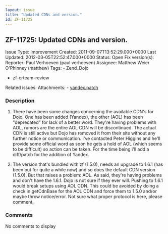 ```yaml
---
layout: issue
title: "Updated CDNs and version."
id: ZF-11725
---
```


ZF-11725: Updated CDNs and version. 
------------------------------------

 Issue Type: Improvement Created: 2011-09-07T13:52:29.000+0000 Last Updated: 2012-03-05T22:52:47.000+0000 Status: Open Fix version(s): 
 Reporter:  Paul Verhoeven (paul verhoeven)  Assignee:  Matthew Weier O'Phinney (matthew)  Tags: - Zend\_Dojo
- zf-crteam-review
 
 Related issues: 
 Attachments: - [yandex.patch](/issues/secure/attachment/14639/yandex.patch)
 
### Description

1) There have been some changes concerning the available CDN's for Dojo. One has been added (Yandex), the other (AOL) has been "deprecated" for lack of a better word. They're having problems with AOL, rumors are the entire AOL CDN will be discontinued. The actual CDN is still active but Dojo has removed it from their site without any further notice or communication. I've contacted Peter Higgins and he'll provide some official word as soon he gets a hold of AOL (which seems to be difficult) so action can be taken. For the time being i'll add a diff/patch for the addition of Yandex.

2) The version that's bundled with zf (1.5.0), needs an upgrade to 1.6.1 (has been out for quite a while now) and so does the default CDN version (1.5.0). But that raises a problem: AOL. As said, they're having problems and don't have the 1.6.1. Dojo is not sure if they ever will. Pushing to 1.6.1 would break setups using AOL CDN. This could be avoided by doing a check in getCdnBase for the AOL CDN and force them to 1.5.0 and/or maybe throw notice/error. Not sure what proper protocol is here, please comment.

 

 

### Comments

No comments to display